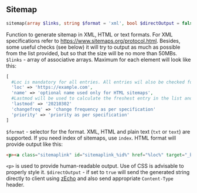 ## Sitemap
```php
sitemap(array $links, string $format = 'xml', bool $directOutput = false)
```
Function to generate sitemap in XML, HTML or text formats. For XML specifications refer to https://www.sitemaps.org/protocol.html. Besides, some useful checks (see below) it will try to output as much as possible from the list provided, but so that the size will be no more than 50MBs.
`$links` - array of associative arrays. Maximum for each element will look like this:
```php
[
  #Loc is mandatory for all entries. All entries wil also be checked for relation to same schema and domain. Duplicates will be removed
  'loc' => 'https://example.com',
  'name' => 'optional name used only for HTML sitemaps',
  #Lastmod will be used to calculate the freshest entry in the list and it will be sent out to [lastModified](#lastmodified) function. That will allow earlier exit. Using numeric values is recommended.
  'lastmod' => '20210302'
  'changefreq' => 'change frequency as per specification'
  'priority' => 'priority as per specification'
]
```
`$format` - selector for the format. XML, HTML and plain text (`txt` or `text`) are supported. If you need index of sitemaps, use `index`. HTML format will provide output like this:
```html
<p><a class="sitemaplink" id="sitemaplink_%id%" href="%loc%" target="_blank">%name_or_loc%</a></p>
```
`<p>` is used to provide human-readable output. Use of CSS is advisable to properly style it.
`$directOutput` - if set to `true` will send the generated string directly to client using [zEcho](#zecho) and also send appropriate `Content-Type` header.

